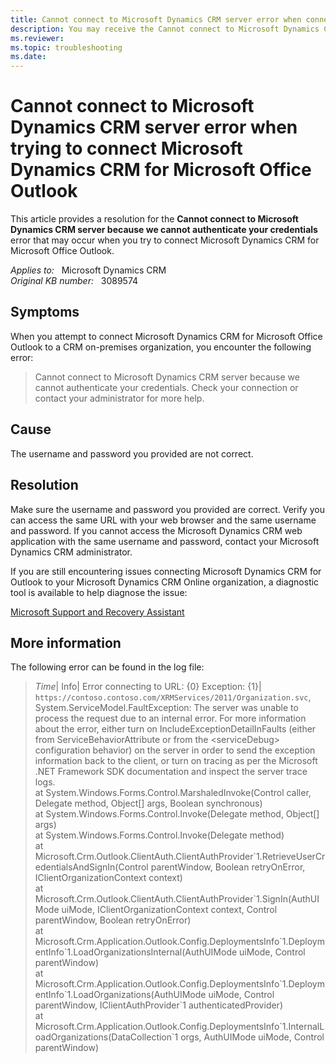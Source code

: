```yaml
---
title: Cannot connect to Microsoft Dynamics CRM server error when connecting Dynamics CRM for Outlook
description: You may receive the Cannot connect to Microsoft Dynamics CRM server because we cannot authenticate your credentials error when connecting Microsoft Dynamics CRM for Microsoft Office Outlook. Provides a resolution.
ms.reviewer:  
ms.topic: troubleshooting
ms.date: 
---
```

# Cannot connect to Microsoft Dynamics CRM server error when trying to connect Microsoft Dynamics CRM for Microsoft Office Outlook

This article provides a resolution for the **Cannot connect to Microsoft Dynamics CRM server because we cannot authenticate your credentials** error that may occur when you try to connect Microsoft Dynamics CRM for Microsoft Office Outlook.

_Applies to:_ &nbsp; Microsoft Dynamics CRM  
_Original KB number:_ &nbsp; 3089574

## Symptoms

When you attempt to connect Microsoft Dynamics CRM for Microsoft Office Outlook to a CRM on-premises organization, you encounter the following error:

> Cannot connect to Microsoft Dynamics CRM server because we cannot authenticate your credentials. Check your connection or contact your administrator for more help.

## Cause

The username and password you provided are not correct.

## Resolution

Make sure the username and password you provided are correct. Verify you can access the same URL with your web browser and the same username and password. If you cannot access the Microsoft Dynamics CRM web application with the same username and password, contact your Microsoft Dynamics CRM administrator.

If you are still encountering issues connecting Microsoft Dynamics CRM for Outlook to your Microsoft Dynamics CRM Online organization, a diagnostic tool is available to help diagnose the issue:

[Microsoft Support and Recovery Assistant](https://support.microsoft.com/office/about-the-microsoft-support-and-recovery-assistant-e90bb691-c2a7-4697-a94f-88836856c72f)

## More information

The following error can be found in the log file:

> *Time*| Info| Error connecting to URL: {0} Exception: {1}| `https://contoso.contoso.com/XRMServices/2011/Organization.svc`, System.ServiceModel.FaultException: The server was unable to process the request due to an internal error. For more information about the error, either turn on IncludeExceptionDetailInFaults (either from ServiceBehaviorAttribute or from the \<serviceDebug> configuration behavior) on the server in order to send the exception information back to the client, or turn on tracing as per the Microsoft .NET Framework SDK documentation and inspect the server trace logs.  
 at System.Windows.Forms.Control.MarshaledInvoke(Control caller, Delegate method, Object[] args, Boolean synchronous)  
 at System.Windows.Forms.Control.Invoke(Delegate method, Object[] args)  
 at System.Windows.Forms.Control.Invoke(Delegate method)  
 at Microsoft.Crm.Outlook.ClientAuth.ClientAuthProvider\`1.RetrieveUserCredentialsAndSignIn(Control parentWindow, Boolean retryOnError, IClientOrganizationContext context)  
 at Microsoft.Crm.Outlook.ClientAuth.ClientAuthProvider\`1.SignIn(AuthUIMode uiMode, IClientOrganizationContext context, Control parentWindow, Boolean retryOnError)  
 at Microsoft.Crm.Application.Outlook.Config.DeploymentsInfo\`1.DeploymentInfo\`1.LoadOrganizationsInternal(AuthUIMode uiMode, Control parentWindow)  
 at Microsoft.Crm.Application.Outlook.Config.DeploymentsInfo\`1.DeploymentInfo\`1.LoadOrganizations(AuthUIMode uiMode, Control parentWindow, IClientAuthProvider\`1 authenticatedProvider)  
 at Microsoft.Crm.Application.Outlook.Config.DeploymentsInfo\`1.InternalLoadOrganizations(DataCollection`1 orgs, AuthUIMode uiMode, Control parentWindow)
